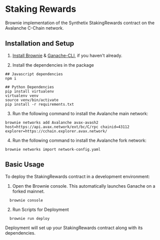 # Staking Rewards

Brownie implementation of the Synthetix StakingRewards contract on the Avalanche C-Chain network.

## Installation and Setup

1. [Install Brownie](https://eth-brownie.readthedocs.io/en/stable/install.html) & [Ganache-CLI](https://github.com/trufflesuite/ganache-cli), if you haven't already.

2. Install the dependencies in the package

```
## Javascript dependencies
npm i

## Python Dependencies
pip install virtualenv
virtualenv venv
source venv/bin/activate
pip install -r requirements.txt
```

3. Run the following command to install the Avalanche main network:

```
brownie networks add Avalanche avax-avash2 host=https://api.avax.network/ext/bc/C/rpc chainid=43112 explorer=https://cchain.explorer.avax.network/
```

4. Run the following command to install the Avalanche fork network:

```
brownie networks import network-config.yaml
```

## Basic Usage

To deploy the StakingRewards contract in a development environment:

1. Open the Brownie console. This automatically launches Ganache on a forked mainnet.

```bash
  brownie console
```

2. Run Scripts for Deployment

```
  brownie run deploy
```

Deployment will set up your StakingRewards contract along with its dependencies.
